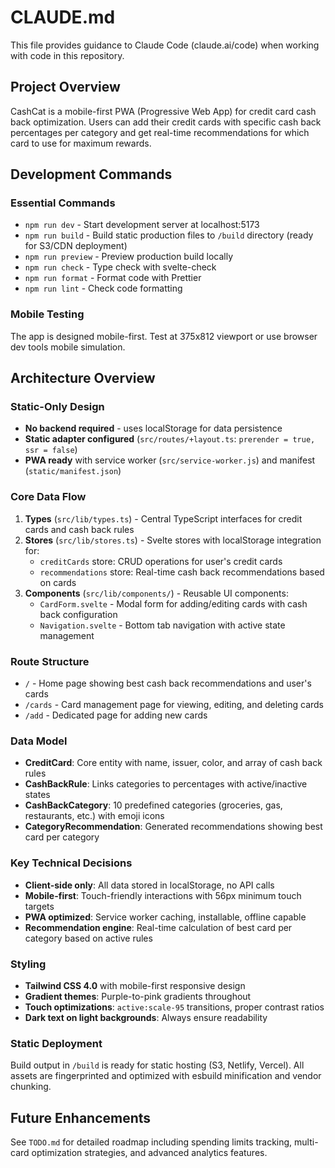# CLAUDE.md

This file provides guidance to Claude Code (claude.ai/code) when working with code in this repository.

## Project Overview

CashCat is a mobile-first PWA (Progressive Web App) for credit card cash back optimization. Users can add their credit cards with specific cash back percentages per category and get real-time recommendations for which card to use for maximum rewards.

## Development Commands

### Essential Commands
- `npm run dev` - Start development server at localhost:5173
- `npm run build` - Build static production files to `/build` directory (ready for S3/CDN deployment)
- `npm run preview` - Preview production build locally
- `npm run check` - Type check with svelte-check
- `npm run format` - Format code with Prettier
- `npm run lint` - Check code formatting

### Mobile Testing
The app is designed mobile-first. Test at 375x812 viewport or use browser dev tools mobile simulation.

## Architecture Overview

### Static-Only Design
- **No backend required** - uses localStorage for data persistence
- **Static adapter configured** (`src/routes/+layout.ts`: `prerender = true, ssr = false`)
- **PWA ready** with service worker (`src/service-worker.js`) and manifest (`static/manifest.json`)

### Core Data Flow
1. **Types** (`src/lib/types.ts`) - Central TypeScript interfaces for credit cards and cash back rules
2. **Stores** (`src/lib/stores.ts`) - Svelte stores with localStorage integration for:
   - `creditCards` store: CRUD operations for user's credit cards
   - `recommendations` store: Real-time cash back recommendations based on cards
3. **Components** (`src/lib/components/`) - Reusable UI components:
   - `CardForm.svelte` - Modal form for adding/editing cards with cash back configuration
   - `Navigation.svelte` - Bottom tab navigation with active state management

### Route Structure
- `/` - Home page showing best cash back recommendations and user's cards
- `/cards` - Card management page for viewing, editing, and deleting cards
- `/add` - Dedicated page for adding new cards

### Data Model
- **CreditCard**: Core entity with name, issuer, color, and array of cash back rules
- **CashBackRule**: Links categories to percentages with active/inactive states
- **CashBackCategory**: 10 predefined categories (groceries, gas, restaurants, etc.) with emoji icons
- **CategoryRecommendation**: Generated recommendations showing best card per category

### Key Technical Decisions
- **Client-side only**: All data stored in localStorage, no API calls
- **Mobile-first**: Touch-friendly interactions with 56px minimum touch targets
- **PWA optimized**: Service worker caching, installable, offline capable
- **Recommendation engine**: Real-time calculation of best card per category based on active rules

### Styling
- **Tailwind CSS 4.0** with mobile-first responsive design
- **Gradient themes**: Purple-to-pink gradients throughout
- **Touch optimizations**: `active:scale-95` transitions, proper contrast ratios
- **Dark text on light backgrounds**: Always ensure readability

### Static Deployment
Build output in `/build` is ready for static hosting (S3, Netlify, Vercel). All assets are fingerprinted and optimized with esbuild minification and vendor chunking.

## Future Enhancements
See `TODO.md` for detailed roadmap including spending limits tracking, multi-card optimization strategies, and advanced analytics features.